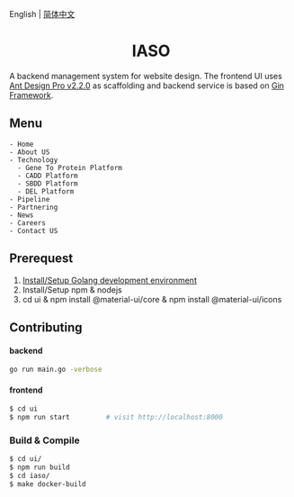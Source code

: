 English | [简体中文](./README.zh-CN.md)

<h1 align="center">IASO</h1>

A backend management system for website design. The frontend UI uses [Ant Design Pro v2.2.0](https://github.com/ant-design/ant-design-pro/releases/tag/2.2.0) as scaffolding and backend service is based on [Gin Framework](https://github.com/gin-gonic/gin).

## Menu

```
- Home
- About US
- Technology
  - Gene To Protein Platform
  - CADD Platform
  - SBDD Platform
  - DEL Platform
- Pipeline
- Partnering
- News
- Careers
- Contact US
```

## Prerequest
1. [Install/Setup Golang development environment](https://golang.org/)
3. Install/Setup npm & nodejs
4. cd ui & npm install @material-ui/core & npm install @material-ui/icons

## Contributing
#### backend
```bash
go run main.go -verbose
```
#### frontend
```bash
$ cd ui
$ npm run start         # visit http://localhost:8000
```

### Build & Compile
```bash
$ cd ui/
$ npm run build
$ cd iaso/
$ make docker-build
```
